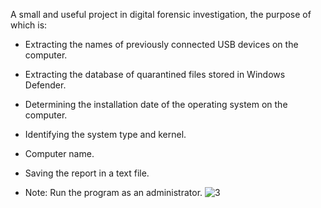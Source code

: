 ﻿A small and useful project in digital forensic investigation, the purpose of which is:

* Extracting the names of previously connected USB devices on the computer.
* Extracting the database of quarantined files stored in Windows Defender.
* Determining the installation date of the operating system on the computer.
* Identifying the system type and kernel.
* Computer name.
* Saving the report in a text file.

* Note: Run the program as an administrator.
![3](https://github.com/SERVER0APK/digital-forensic-investigation/assets/151466539/db3f577f-e24f-443b-a2ac-3e90588cc966)
